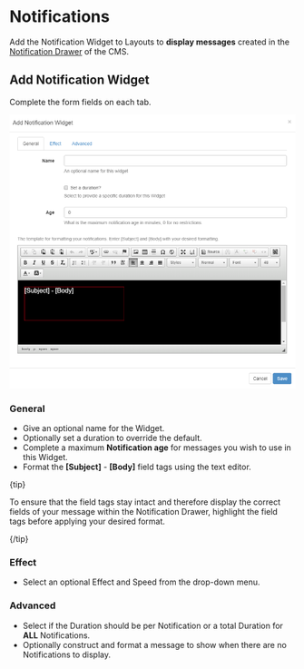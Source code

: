 <!--toc=widgets-->

# Notifications

Add the Notification Widget to Layouts to **display messages** created in the [Notification Drawer](users_notifications.html) of the CMS. 

## Add Notification Widget

Complete the form fields on each tab.

![Add Notifications](img/media_notifications_add.png)

### General

- Give an optional name for the Widget.
- Optionally set a duration to override the default.
- Complete a maximum **Notification age** for messages you wish to use in this Widget.
- Format the **[Subject]** - **[Body]** field tags using the text editor.

{tip}

To ensure that the field tags stay intact and therefore display the correct fields of your message within the Notification Drawer, highlight the field tags before applying your desired format. 

{/tip}

### Effect

- Select an optional Effect and Speed from the drop-down menu.

### Advanced

- Select if the Duration should be per Notification or a total Duration for **ALL** Notifications.
- Optionally construct and format a message to show when there are no Notifications to display.



